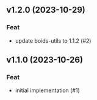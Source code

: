 ## v1.2.0 (2023-10-29)

### Feat

- update boids-utils to 1.1.2 (#2)

## v1.1.0 (2023-10-26)

### Feat

- initial implementation (#1)
